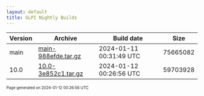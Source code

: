 ```yaml
---
layout: default
title: GLPI Nightly Builds
---
```


Version|Archive|Build date|Size
---|---|---|---
main|[main-988efde.tar.gz](main-988efde.tar.gz)|2024-01-11 00:31:49 UTC|75665082
10.0|[10.0-3e852c1.tar.gz](10.0-3e852c1.tar.gz)|2024-01-12 00:26:56 UTC|59703928

<font size="1">Page generated on 2024-01-12 00:26:56 UTC</font>
